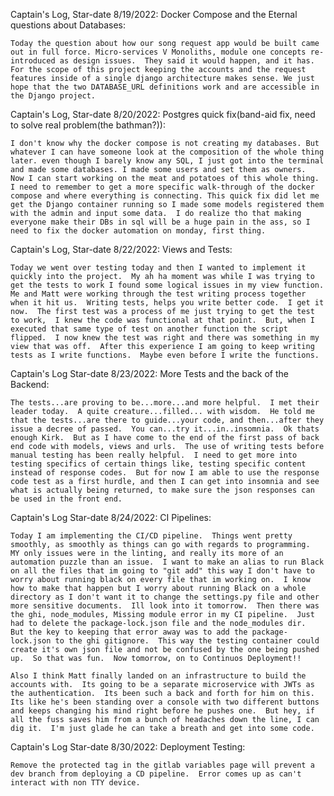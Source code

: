 Captain's Log, Star-date 8/19/2022: Docker Compose and the Eternal questions about Databases:

    Today the question about how our song request app would be built came out in full force. Micro-services V Monoliths, module one concepts re-introduced as design issues.  They said it would happen, and it has.  For the scope of this project keeping the accounts and the request features inside of a single django architecture makes sense. We just hope that the two DATABASE_URL definitions work and are accessible in the Django project.


Captain's Log, Star-date 8/20/2022: Postgres quick fix(band-aid fix, need to solve real problem(the bathman?)):

    I don't know why the docker compose is not creating my databases. But whatever I can have someone look at the composition of the whole thing later. even though I barely know any SQL, I just got into the terminal and made some databases. I made some users and set them as owners.  Now I can start working on the meat and potatoes of this whole thing.  I need to remember to get a more specific walk-through of the docker compose and where everything is connecting. This quick fix did let me get the Django container running so I made some models registered them with the admin and input some data.  I do realize tho that making everyone make their DBs in sql will be a huge pain in the ass, so I need to fix the docker automation on monday, first thing.


Captain's Log, Star-date 8/22/2022: Views and Tests:

    Today we went over testing today and then I wanted to implement it quickly into the project.  My ah ha moment was while I was trying to get the tests to work I found some logical issues in my view function.  Me and Matt were working through the test writing process together when it hit us.  Writing tests, helps you write better code.  I get it now.  The first test was a process of me just trying to get the test to work,  I knew the code was functional at that point.  But, when I executed that same type of test on another function the script flipped.  I now knew the test was right and there was something in my view that was off.  After this experience I am going to keep writing tests as I write functions.  Maybe even before I write the functions.


Captain's Log Star-date 8/23/2022: More Tests and the back of the Backend: 

    The tests...are proving to be...more...and more helpful.  I met their leader today.  A quite creature...filled... with wisdom.  He told me that the tests...are there to guide...your code, and then...after they issue a decree of passed.  You can...try it...in..insomnia.  Ok thats enough Kirk.  But as I have come to the end of the first pass of back end code with models, views and urls.  The use of writing tests before manual testing has been really helpful.  I need to get more into testing specifics of certain things like, testing specific content instead of response codes.  But for now I am able to use the response code test as a first hurdle, and then I can get into insomnia and see what is actually being returned, to make sure the json responses can be used in the front end.

Captain's Log Star-date 8/24/2022: CI Pipelines:

    Today I am implementing the CI/CD pipeline.  Things went pretty smoothly, as smoothly as things can go with regards to programming.  MY only issues were in the linting, and really its more of an automation puzzle than an issue.  I want to make an alias to run Black on all the files that im going to "git add" this way I don't have to worry about running black on every file that im working on.  I know how to make that happen but I worry about running Black on a whole directory as I don't want it to change the settings.py file and other more sensitive documents.  Ill look into it tomorrow.  Then there was the ghi, node_modules, Missing module error in my CI pipeline.  Just had to delete the package-lock.json file and the node_modules dir.  But the key to keeping that error away was to add the package-lock.json to the ghi gitignore.  This way the testing container could create it's own json file and not be confused by the one being pushed up.  So that was fun.  Now tomorrow, on to Continuos Deployment!!  

    Also I think Matt finally landed on an infrastructure to build the accounts with.  Its going to be a separate microservice with JWTs as the authentication.  Its been such a back and forth for him on this.  Its like he's been standing over a console with two different buttons and keeps changing his mind right before he pushes one.  But hey, if all the fuss saves him from a bunch of headaches down the line, I can dig it.  I'm just glade he can take a breath and get into some code.    

Captain's Log Star-date 8/30/2022: Deployment Testing:

    Remove the protected tag in the gitlab variables page will prevent a dev branch from deploying a CD pipeline.  Error comes up as can't interact with non TTY device.

